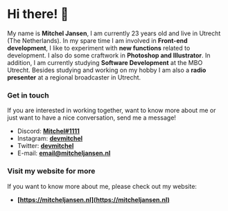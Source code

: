 # Hi there! 👋

My name is **Mitchel Jansen**, I am currently 23 years old and live in Utrecht (The Netherlands). In my spare time I am involved in **Front-end development**, I like to experiment with **new functions** related to development. I also do some craftwork in **Photoshop and Illustrator**. In addition, I am currently studying **Software Development** at the MBO Utrecht. Besides studying and working on my hobby I am also a **radio presenter** at a regional broadcaster in Utrecht.

### Get in touch
If you are interested in working together, want to know more about me or just want to have a nice conversation, send me a message!
- Discord: **[Mitchel#1111](Mitchel#1111)**
- Instagram: **[devmitchel](https://instagram.com/devmitchel)**
- Twitter: **[devmitchel](https://twitter.com/devmitchel)**
- E-mail: **[email@mitcheljansen.nl](mailto:email@mitcheljansen.nl)**

### Visit my website for more
If you want to know more about me, please check out my website:
- **[https://mitcheljansen.nl](https://mitcheljansen.nl)**

<!--
**Mitchel/Mitchel** is a ✨ _special_ ✨ repository because its `README.md` (this file) appears on your GitHub profile.

Here are some ideas to get you started:

- 🔭 I’m currently working on ...
- 🌱 I’m currently learning ...
- 👯 I’m looking to collaborate on ...
- 🤔 I’m looking for help with ...
- 💬 Ask me about ...
- 📫 How to reach me: ...
- 😄 Pronouns: ...
- ⚡ Fun fact: ...
-->
